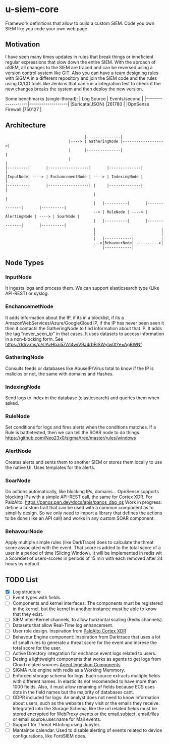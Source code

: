 # u-siem-core
Framework definitions that allow to build a custom SIEM. Code you own SIEM like you code your own web page.

## Motivation
I have seen many times updates in rules that break things or inneficient regular expressions that slow down the entire SIEM. 
With the aproach of uSIEM, all changes to the SIEM are traced and can be reversed using a version control system like GIT.
Also you can have a team designing rules with SIGMA in a different repository and join the SIEM code and the rules using
CI/CD tools like Jenkins that can run a integration test to check if the new changes breaks the system and then deploy
the new version.

Some benchmarks (single-thread):
| Log Source        | Events/second     |
|-------------------|-------------------|
|Suricata(JSON)     |261780             |
|OpnSense Firewall  |750127             |



## Architecture

```
                                   |---------------|                
                            |----> | GatheringNode |------------------>|
                            |      |---------------|                   |
                            |                                          |
|---------|       |------------------|       |--------------|          |
|InputNode| ----> | EnchancementNode | ----> | IndexingNode |          |
|---------|       |------------------| |     |--------------|          |
                                       |                               |
                                       |   |----------|       |--------------|       |----------|           
                                       --> | RuleNode | ----> | AlertingNode | ----> | SoarNode |
                                       |   |----------|       |--------------|       |----------|
                                       |                             |
                                       |                             |
                                       |   |------------|            |
                                       --->|BehavourNode| ---------->|
                                           |------------| 
```
## Node Types

### InputNode
It ingests logs and process them.
We can support elasticsearch type (Like API-REST) or syslog.

### EnchancemetNode
It adds information about the IP, if its in a blocklist, if its a AmazonWebServices/Azure/GoogleCloud IP, if the IP has never been seen it then it contacts the GatheringNode to find information about that IP. It adds the tag "never_seen_ip" in that cases. It uses datasets to access information in a non-blocking form. See https://1drv.ms/p/s!AvHbai5ZA14wjV9J4rbBlSWyIw0t?e=AgBWNf

### GatheringNode
Consults feeds or databases like AbuseIP/Virus total to know if the IP is malicios or not, the same with domains and Hashes.

### IndexingNode
Send logs to index in the database (elasticsearch) and queries them when asked.

### RuleNode
Set conditions for logs and fires alerts when the conditions matches.
If a Rule is battletested, then we can tell the SOAR node to do things.
https://github.com/Neo23x0/sigma/tree/master/rules/windows

### AlertNode
Creates alerts and sents them to another SIEM or stores them locally to use the native UI. Uses templates for the alerts.

### SoarNode
Do actions automatically, like blocking IPs, domains...
OpnSense supports blocking IPs with a simple API-REST call, the same for Cortex XDR.
For PaloAlto: https://panos.pan.dev/docs/apis/panos_dag_qs
Work in progress: define a custom trait that can be used with a common component as to simplify design. So we only need to import a library that defines the actions to be done (like an API call) and works in any custom SOAR component.

### BehavourNode
Apply multiple simple rules (like DarkTrace) does to calculate the threat score associated with the event. That score is added to the total score of a user in a period of time (Slicing Window). It will be implemented in redis wit a ScoreSet of users-scores in periods of 15 min with each removed after 24 hours by default.

## TODO List

- [x] Log structure
- [ ] Event types with fields.
- [ ] Components and kernel interfaces. The components must be registered in the kernel, but the kernel in another instance must be able to know that they exist.
- [ ] SIEM inter-Kernel channels, to allow horizontal scaling (Redis channels).
- [ ] Datasets that allow Real-Time log enhancement.
- [ ] User role design. Inspiration from [PaloAlto Cortex XDR](https://docs.paloaltonetworks.com/cortex/cortex-xdr/cortex-xdr-pro-admin/get-started-with-cortex-xdr-pro/manage-cortex-xdr-roles/administrative-roles.html)
- [ ] Behavour Engine component: Inspiration from Darktrace that uses a lot of small rules to generate a threat score for the event and increse the total score for the user.
- [ ] Active Directory integration for enchance event logs related to users. 
- [ ] Desing a lightweight components that works as agents to get logs from Cloud related sources [Agent Ingestion Components](https://docs.paloaltonetworks.com/cortex/cortex-xdr/cortex-xdr-pro-admin/external-data-ingestion/ingest-authentication-logs-and-data/ingest-authentication-logs-and-data-from-azure-ad.html)
- [ ] SIGMA rule engine with redis as a Working Memmory.
- [ ] Enforced storage schema for logs. Each source extracts multiple fields with different names. In elastic its not recomended to have more than 1000 fields. Also, it must allow renaming of fields because ECS uses dots in the field names but the majority of databases cant.
- [ ] GDPR included for logs: An analyst does not need to know information about users, such as the websites they visit or the emails they receive. Integrated into the Storage Schema, like the url related fields must be stored encrypted for WebProxy events or the email.subject, email.files or email.source.user.name for Mail events.
- [ ] Support for Threat HUnting using Jupyter.
- [ ] Mantaince calendar. Used to disable alerting of events related to device configurations, like FortiSIEM does.